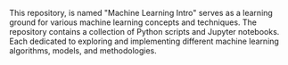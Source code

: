 This repository, is named "Machine Learning Intro" serves as a learning ground for various machine learning concepts and techniques. The repository contains a collection of Python scripts and Jupyter notebooks. Each dedicated to exploring and implementing different machine learning algorithms, models, and methodologies.
